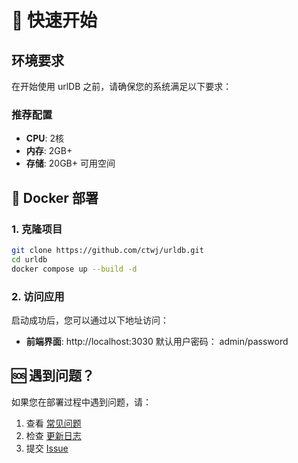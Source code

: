 # 🚀 快速开始

## 环境要求

在开始使用 urlDB 之前，请确保您的系统满足以下要求：

### 推荐配置
- **CPU**: 2核
- **内存**: 2GB+
- **存储**: 20GB+ 可用空间

## 🐳 Docker 部署

### 1. 克隆项目

```bash
git clone https://github.com/ctwj/urldb.git
cd urldb
docker compose up --build -d
```

### 2. 访问应用

启动成功后，您可以通过以下地址访问：

- **前端界面**: http://localhost:3030
默认用户密码： admin/password


## 🆘 遇到问题？

如果您在部署过程中遇到问题，请：

1. 查看 [常见问题](../faq.md)
2. 检查 [更新日志](../changelog.md)
3. 提交 [Issue](https://github.com/ctwj/urldb/issues) 